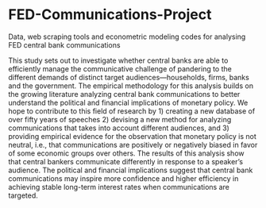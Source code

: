 # FED-Communications-Project
Data, web scraping tools and econometric modeling codes for analysing FED central bank communications

This study sets out to investigate whether central banks are able to efficiently manage the communicative challenge of pandering to the different demands of distinct target audiences—households,  firms, banks and the government. The empirical methodology for this analysis builds on the growing literature analyzing central bank communications to better understand the political and financial implications of monetary policy. We hope to contribute to this field of research by 1) creating a new database of over fifty years of speeches 2) devising a new method for analyzing communications that takes into account different audiences, and 3) providing empirical evidence for the observation that monetary policy is not neutral, i.e., that communications are positively or negatively biased in favor of some economic groups over others. The results of this analysis show that central bankers communicate differently in response to a speaker’s audience. The political and financial implications suggest that central bank communications may inspire more confidence and higher efficiency in achieving stable long-term interest rates when communications are targeted.
